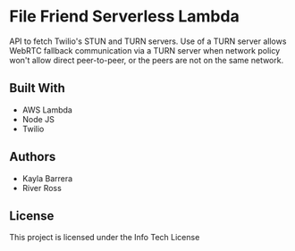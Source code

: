 # File Friend Serverless Lambda

API to fetch Twilio's STUN and TURN servers. Use of a TURN server allows WebRTC fallback communication via a TURN server when network policy won't allow direct peer-to-peer, or the peers are not on the same network.

## Built With

* AWS Lambda
* Node JS
* Twilio

## Authors

* Kayla Barrera
* River Ross

## License

This project is licensed under the Info Tech License
